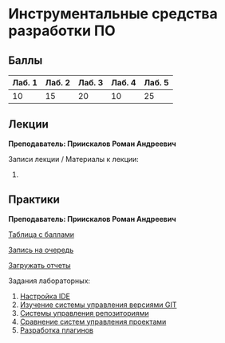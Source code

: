 # Инструментальные средства разработки ПО

## Баллы

| Лаб. 1 | Лаб. 2 | Лаб. 3 | Лаб. 4 | Лаб. 5| 
| :--- | :--- | :--- | :--- | :--- |
| 10 | 15 | 20 | 10 | 25 |

## Лекции

**Преподаватель: Приискалов Роман Андреевич**

Записи лекции / Материалы к лекции:

1.

## Практики

**Преподаватель: Приискалов Роман Андреевич**

[Таблица с баллами](https://docs.google.com/spreadsheets/d/1AtlSNdKPTzOT4p4w3u_Pr1xPyy-hd26kPGq8HyQeQuk/edit?usp=sharing)

[Запись на очередь](https://docs.google.com/spreadsheets/d/1E-cEAjV-gN7XhgUYl2rtMv6Ng1eN7yqIzIEzHrjgOZ8/edit#gid=0)

[Загружать отчеты](https://drive.google.com/drive/folders/1xaqmcKoo_d9neJqudSiWHBJPxMk9asQ2?usp=sharing)

Задания лабораторных:

1. [Настройка IDE](https://drive.google.com/file/d/1GqmeOTbdS7W210KpwUj2jFe0CykeNLfj/view?usp=sharing)
2. [Изучение системы управления версиями GIT](https://drive.google.com/file/d/1v6WC03r3cK-iQ80SLIh9kHV02TVyfBAd/view?usp=sharing)
3. [Системы управления репозиториями](https://drive.google.com/file/d/1gsUBSm0TEQ2g4wIYsBgyMOEHkhLyU80L/view?usp=sharing)
4. [Сравнение систем управления проектами](https://drive.google.com/file/d/1wQJpXt63QCwbXhbiRZ2VrrtZ4Mh3vKR-/view?usp=sharing)
5. [Разработка плагинов](https://drive.google.com/file/d/19XyAuGpFkYFpEyf__JWqz7H-iXnzuP2K/view?usp=sharing)
